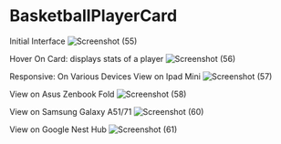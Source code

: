 # BasketballPlayerCard

Initial Interface
![Screenshot (55)](https://github.com/user-attachments/assets/5b5344f5-9c7d-4696-bc73-fd8409476799)

Hover On Card: displays stats of a player
![Screenshot (56)](https://github.com/user-attachments/assets/c01c5eb4-dcaa-4233-8008-80540aae98db)

Responsive: On Various Devices
View on Ipad Mini
![Screenshot (57)](https://github.com/user-attachments/assets/7fb4e222-654b-4c59-aaa0-69fb1ce572e8)

View on Asus Zenbook Fold
![Screenshot (58)](https://github.com/user-attachments/assets/ae383e87-0f00-4a30-9839-f7f5dc4f7ecf)

View on Samsung Galaxy A51/71
![Screenshot (60)](https://github.com/user-attachments/assets/d4606728-d8ca-42eb-9ec7-0067f6809462)

View on Google Nest Hub
![Screenshot (61)](https://github.com/user-attachments/assets/e540324d-80ae-467d-8355-95665b747085)
